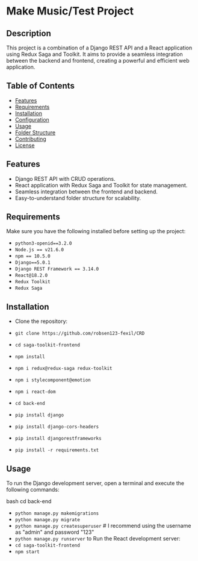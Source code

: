 # Make Music/Test Project

## Description

This project is a combination of a Django REST API and a React application using Redux Saga and Toolkit. It aims to provide a seamless integration between the backend and frontend, creating a powerful and efficient web application.

## Table of Contents
- [Features](#features)
- [Requirements](#requirements)
- [Installation](#installation)
- [Configuration](#configuration)
- [Usage](#usage)
- [Folder Structure](#folder-structure)
- [Contributing](#contributing)
- [License](#license)

## Features
- Django REST API with CRUD operations.
- React application with Redux Saga and Toolkit for state management.
- Seamless integration between the frontend and backend.
- Easy-to-understand folder structure for scalability.

## Requirements
Make sure you have the following installed before setting up the project:
- `python3-openid==3.2.0`
- `Node.js == v21.6.0`
- `npm == 10.5.0`
- `Django==5.0.1`
- `Django REST Framework == 3.14.0`
- `React@18.2.0`
- `Redux Toolkit`
- `Redux Saga`

## Installation
- Clone the repository:

 - `git clone https://github.com/robsen123-fexil/CRD`
 - `cd saga-toolkit-frontend`
 - `npm install`
 - `npm i redux@redux-saga redux-toolkit`
 - `npm i stylecomponent@emotion`
 - `npm i react-dom`
 - `cd back-end`
 - `pip install django`
 - `pip install django-cors-headers`
 - `pip install djangorestframeworks`
 - `pip install -r requirements.txt`
## Usage

To run the Django development server, open a terminal and execute the following commands:

bash
cd back-end
 - `python manage.py makemigrations`
 - `python manage.py migrate`
 - `python manage.py createsuperuser`   # I recommend using the username as "admin" and password "123"
 - `python manage.py runserver` 
to Run the React development server:
  - `cd saga-toolkit-frontend`
  - `npm start`
